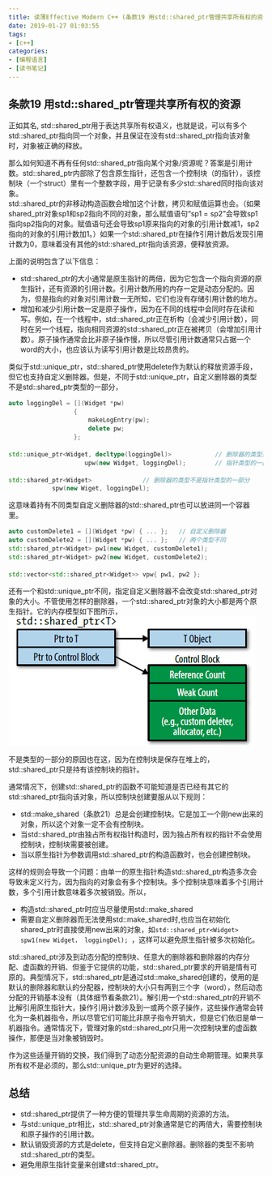 ```yaml
---
title: 读薄Effective Modern C++ (条款19 用std::shared_ptr管理共享所有权的资源)
date: 2019-01-27 01:03:55
tags:
- [c++]
categories:
- [编程语言]
- [读书笔记]
---
```

## 条款19 用std::shared_ptr管理共享所有权的资源

正如其名, std::shared_ptr用于表达共享所有权语义，也就是说，可以有多个std::shared_ptr指向同一个对象，并且保证在没有std::shared_ptr指向该对象时，对象被正确的释放。      

那么如何知道不再有任何std::shared_ptr指向某个对象/资源呢？答案是引用计数。std::shared_ptr内部除了包含原生指针，还包含一个控制块（的指针），该控制块（一个struct）里有一个整数字段，用于记录有多少std::shared同时指向该对象。      
std::shared_ptr的非移动构造函数会增加这个计数，拷贝和赋值运算也会。（如果shared_ptr对象sp1和sp2指向不同的对象，那么赋值语句“sp1 = sp2”会导致sp1指向sp2指向的对象。赋值语句还会导致sp1原来指向的对象的引用计数减1，sp2指向的对象的引用计数加1。）如果一个std::shared_ptr在操作引用计数后发现引用计数为0，意味着没有其他的std::shared_ptr指向该资源，便释放资源。
<!-- more -->

上面的说明包含了以下信息：      

- std::shared_ptr的大小通常是原生指针的两倍，因为它包含一个指向资源的原生指针，还有资源的引用计数。引用计数所用的内存一定是动态分配的。因为，但是指向的对象对引用计数一无所知，它们也没有存储引用计数的地方。
- 增加和减少引用计数一定是原子操作，因为在不同的线程中会同时存在读和写。例如，在一个线程中，std::shared_ptr正在析构（会减少引用计数），同时在另一个线程，指向相同资源的std::shared_ptr正在被拷贝（会增加引用计数）。原子操作通常会比非原子操作慢，所以尽管引用计数通常只占据一个word的大小，也应该认为读写引用计数是比较昂贵的。

类似于std::unique_ptr，std::shared_ptr使用delete作为默认的释放资源手段，但它也支持自定义删除器。但是，不同于std::unique_ptr，自定义删除器的类型不是std::shared_ptr类型的一部分，

```cpp
auto loggingDel = [](Widget *pw)
                  {
                      makeLogEntry(pw);
                      delete pw;
                  };

std::unique_ptr<Widget, decltype(loggingDel)>            // 删除器的类型是
                     upw(new Widget, loggingDel);        // 指针类型的一部分

std::shared_ptr<Widget>              // 删除器的类型不是指针类型的一部分
            spw(new Wiget, loggingDel); 
```
这意味着持有不同类型自定义删除器的std::shared_ptr也可以放进同一个容器里。
```cpp
auto customDelete1 = [](Widget *pw) { ... };   // 自定义删除器
auto customDelete2 = [](Widget *pw) { ... };   // 两个类型不同
std::shared_ptr<Widget> pw1(new Widget, customDelete1);
std::shared_ptr<Widget> pw2(new Widget, customDelete2);

std::vector<std::shared_ptr<Widget>> vpw{ pw1, pw2 };
```
还有一个和std::unique_ptr不同，指定自定义删除器不会改变std::shared_ptr对象的大小。不管使用怎样的删除器，一个std::shared_ptr对象的大小都是两个原生指针。它的内存模型如下图所示，
![](https://raw.githubusercontent.com/natsu1211/pics/master/shard_ptr.jpg)

不是类型的一部分的原因也在这，因为在控制块是保存在堆上的，std::shared_ptr只是持有该控制块的指针。

通常情况下，创建std::shared_ptr的函数不可能知道是否已经有其它的std::shared_ptr指向该对象，所以控制块创建要服从以下规则：

- std::make_shared（条款21）总是会创建控制块。它是加工一个刚new出来的对象，所以这个对象一定不会有控制块。
- 当std::shared_ptr由独占所有权指针构造时，因为独占所有权的指针不会使用控制块，控制块需要被创建。
- 当以原生指针为参数调用std::shared_ptr的构造函数时，也会创建控制块。

这样的规则会导致一个问题：由单一的原生指针构造std::shared_ptr构造多次会导致未定义行为，因为指向的对象会有多个控制块。多个控制块意味着多个引用计数，多个引用计数意味着多次被销毁。所以，

- 构造std::shared_ptr时应当尽量使用std::make_shared
- 需要自定义删除器而无法使用std::make_shared时,也应当在初始化shared_ptr时直接使用new出来的对象，如`std::shared_ptr<Widget> spw1(new Widget， loggingDel); `，这样可以避免原生指针被多次初始化。

std::shared_ptr涉及到动态分配的控制块、任意大的删除器和删除器的内存分配、虚函数的开销、但鉴于它提供的功能，std::shared_ptr要求的开销是情有可原的。典型情况下，std::shared_ptr是通过std::make_shared创建的，使用的是默认的删除器和默认的分配器，控制块的大小只有两到三个字（word），然后动态分配的开销基本没有（具体细节看条款21）。解引用一个std::shared_ptr的开销不比解引用原生指针大，操作引用计数涉及到一或两个原子操作，这些操作通常会转化为一条机器指令，所以尽管它们可能比非原子指令开销大，但是它们依旧是单一机器指令。通常情况下，管理对象的std::shared_ptr只用一次控制块里的虚函数操作，那便是当对象被销毁时。

作为这些适量开销的交换，我们得到了动态分配资源的自动生命期管理。如果共享所有权不是必须的，那么std::unique_ptr为更好的选择。

## 总结

- std::shared_ptr提供了一种方便的管理共享生命周期的资源的方法。
- 与std::unique_ptr相比，std::shared_ptr对象通常是它的两倍大，需要控制块和原子操作的引用计数。
- 默认销毁资源的方式是delete，但支持自定义删除器。删除器的类型不影响std::shared_ptr的类型。
- 避免用原生指针变量来创建std::shared_ptr。